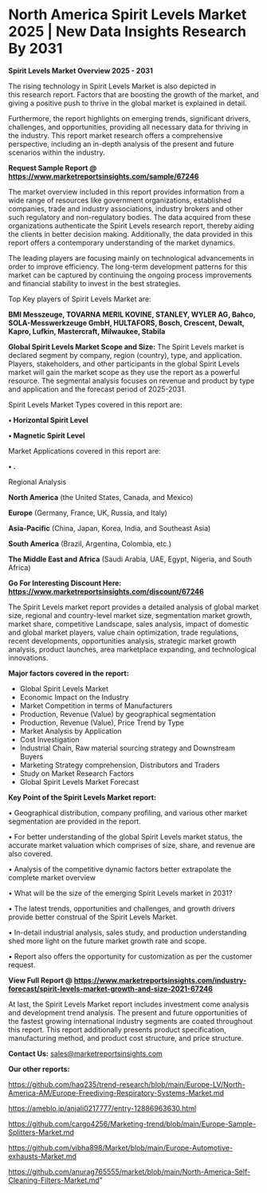 # North America Spirit Levels Market 2025 | New Data Insights Research By 2031

<Strong> Spirit Levels Market Overview 2025 - 2031</strong>

The rising technology in Spirit Levels Market is also depicted in this research report. Factors that are boosting the growth of the market, and giving a positive push to thrive in the global market is explained in detail.

Furthermore, the report highlights on emerging trends, significant drivers, challenges, and opportunities, providing all necessary data for thriving in the industry. This report market research offers a comprehensive perspective, including an in-depth analysis of the present and future scenarios within the industry.

<strong>Request Sample Report @ <a href=https://www.marketreportsinsights.com/sample/67246>https://www.marketreportsinsights.com/sample/67246</a></strong>

The market overview included in this report provides information from a wide range of resources like government organizations, established companies, trade and industry associations, industry brokers and other such regulatory and non-regulatory bodies. The data acquired from these organizations authenticate the Spirit Levels research report, thereby aiding the clients in better decision making. Additionally, the data provided in this report offers a contemporary understanding of the market dynamics.

The leading players are focusing mainly on technological advancements in order to improve efficiency. The long-term development patterns for this market can be captured by continuing the ongoing process improvements and financial stability to invest in the best strategies.

Top Key players of Spirit Levels Market are:

<strong>BMI Messzeuge, TOVARNA MERIL KOVINE, STANLEY, WYLER AG, Bahco, SOLA-Messwerkzeuge GmbH, HULTAFORS, Bosch, Crescent, Dewalt, Kapro, Lufkin, Mastercraft, Milwaukee, Stabila</strong>

<strong><b>Global Spirit Levels Market Scope and Size:</b></strong>
The Spirit Levels market is declared segment by company, region (country), type, and application. Players, stakeholders, and other participants in the global Spirit Levels market will gain the market scope as they use the report as a powerful resource. The segmental analysis focuses on revenue and product by type and application and the forecast period of 2025-2031.

Spirit Levels Market Types covered in this report are:

<strong>• Horizontal Spirit Level

• Magnetic Spirit Level</strong>

Market Applications covered in this report are:

<strong>• .</strong> 

Regional Analysis

<strong>North America</strong> (the United States, Canada, and Mexico)

<strong>Europe</strong> (Germany, France, UK, Russia, and Italy)

<strong>Asia-Pacific</strong> (China, Japan, Korea, India, and Southeast Asia)

<strong>South America</strong> (Brazil, Argentina, Colombia, etc.)

<strong>The Middle East and Africa</strong> (Saudi Arabia, UAE, Egypt, Nigeria, and South Africa)

<strong>Go For Interesting Discount Here: <a href=https://www.marketreportsinsights.com/discount/67246>https://www.marketreportsinsights.com/discount/67246</a></strong>

The Spirit Levels market report provides a detailed analysis of global market size, regional and country-level market size, segmentation market growth, market share, competitive Landscape, sales analysis, impact of domestic and global market players, value chain optimization, trade regulations, recent developments, opportunities analysis, strategic market growth analysis, product launches, area marketplace expanding, and technological innovations.

<strong><b>Major factors covered in the report:</b></strong>
<ul>
  <li>Global Spirit Levels Market </li>
  <li>Economic Impact on the Industry</li>
  <li>Market Competition in terms of Manufacturers</li>
  <li>Production, Revenue (Value) by geographical segmentation</li>
  <li>Production, Revenue (Value), Price Trend by Type</li>
  <li>Market Analysis by Application</li>
  <li>Cost Investigation</li>
  <li>Industrial Chain, Raw material sourcing strategy and Downstream Buyers</li>
  <li>Marketing Strategy comprehension, Distributors and Traders</li>
  <li>Study on Market Research Factors</li>
  <li>Global Spirit Levels Market Forecast</li>
</ul>

<strong><b>Key Point of the Spirit Levels Market report:</b></strong>

• Geographical distribution, company profiling, and various other market segmentation are provided in the report.

• For better understanding of the global Spirit Levels market status, the accurate market valuation which comprises of size, share, and revenue are also covered.

• Analysis of the competitive dynamic factors better extrapolate the complete market overview

• What will be the size of the emerging Spirit Levels market in 2031?

• The latest trends, opportunities and challenges, and growth drivers provide better construal of the Spirit Levels Market.

• In-detail industrial analysis, sales study, and production understanding shed more light on the future market growth rate and scope.

• Report also offers the opportunity for customization as per the customer request.

<strong><b>View Full Report @ <a href=https://www.marketreportsinsights.com/industry-forecast/spirit-levels-market-growth-and-size-2021-67246>https://www.marketreportsinsights.com/industry-forecast/spirit-levels-market-growth-and-size-2021-67246</a></b></strong>


At last, the Spirit Levels Market report includes investment come analysis and development trend analysis. The present and future opportunities of the fastest growing international industry segments are coated throughout this report. This report additionally presents product specification, manufacturing method, and product cost structure, and price structure.

<strong>Contact Us:</strong>
sales@marketreportsinsights.com

<strong>Our other reports:</strong>

<a href=https://github.com/haq235/trend-research/blob/main/Europe-LV/North-America-AM/Europe-Freediving-Respiratory-Systems-Market.md>https://github.com/haq235/trend-research/blob/main/Europe-LV/North-America-AM/Europe-Freediving-Respiratory-Systems-Market.md</a>

<a href=https://ameblo.jp/anjali0217777/entry-12886963630.html>https://ameblo.jp/anjali0217777/entry-12886963630.html</a>

<a href=https://github.com/cargo4256/Marketing-trend/blob/main/Europe-Sample-Splitters-Market.md>https://github.com/cargo4256/Marketing-trend/blob/main/Europe-Sample-Splitters-Market.md</a>

<a href=https://github.com/vibha898/Market/blob/main/Europe-Automotive-exhausts-Market.md>https://github.com/vibha898/Market/blob/main/Europe-Automotive-exhausts-Market.md</a>

<a href=https://github.com/anurag765555/market/blob/main/North-America-Self-Cleaning-Filters-Market.md>https://github.com/anurag765555/market/blob/main/North-America-Self-Cleaning-Filters-Market.md</a>"
